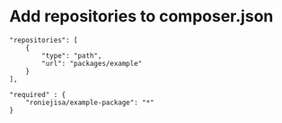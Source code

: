 # Add repositories to composer.json

```
"repositories": [
    {
        "type": "path",
        "url": "packages/example"
    }
],

"required" : {
    "roniejisa/example-package": "*"
}

```